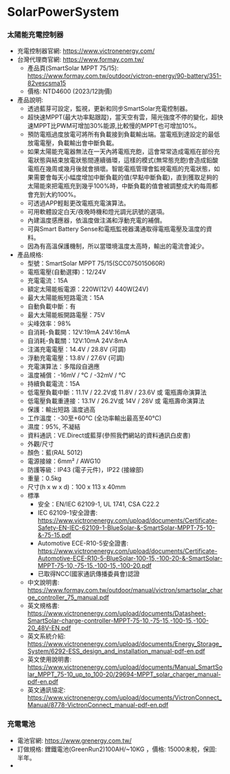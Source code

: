 # SolarPowerSystem

### 太陽能充電控制器
+ 充電控制器官網: https://www.victronenergy.com/
+ 台灣代理商官網: https://www.formay.com.tw/
  + 產品頁(SmartSolar MPPT 75/15): https://www.formay.com.tw/outdoor/victron-energy/90-battery/351-82vescsma15
  + 價格: NTD4600 (2023/12詢價)
+ 產品說明:
  + 透過藍芽可設定，監視，更新和同步SmartSolar充電控制器。
  + 超快速MPPT(最大功率點跟蹤)，當天空有雲，陽光強度不停的變化，超快速MPPT比PWM可增加30%能源,比較慢的MPPT也可增加10%。
  + 預防電瓶過度放電可將所有負載接到負載輸出端。當電瓶到達設定的最低放電電壓，負載輸出會中斷負載。
  + 如果太陽能充電器無法在一天內將電瓶充飽，這會常常造成電瓶在部份充電狀態與結束放電狀態間連續循環，這樣的模式(無常態充飽)會造成鉛酸電瓶在幾周或幾月後就會損壞。智能電瓶管理會監視電瓶的充電狀態，如果需要會每天小幅度增加中斷負載的值(早點中斷負載)，直到獲取足夠的太陽能來把電瓶充到幾乎100%時，中斷負載的值會被調整成大約每周都會充到大約100%。
  + 可透過APP輕鬆更改電瓶充電演算法。
  + 可用軟體設定白天/夜晚時機和燈光調光訊號的選項。
  + 內建溫度感應器，依溫度做注滿和浮動充電的補償。
  + 可與Smart Battery Sense和電瓶監視器溝通取得電瓶電壓及溫度的資料。
  + 因為有高溫保護機制，所以當環境溫度太高時，輸出的電流會減少。
+ 產品規格: 
  + 型號：SmartSolar MPPT 75/15(SCC075015060R)
  + 電瓶電壓(自動選擇)：12/24V
  + 充電電流：15A
  + 額定太陽能板電源：220W(12V) 440W(24V)
  + 最大太陽能板短路電流：15A
  + 自動負載中斷：有
  + 最大太陽能板開路電壓：75V
  + 尖峰效率：98%
  + 自消耗-負載開：12V:19mA 24V:16mA
  + 自消耗-負載關：12V:10mA 24V:8mA
  + 注滿充電電壓：14.4V / 28.8V (可調)
  + 浮動充電電壓：13.8V / 27.6V (可調)
  + 充電演算法：多階段自適應
  + 溫度補償：-16mV / °C / -32mV / °C
  + 持續負載電流：15A
  + 低電壓負載中斷：11.1V / 22.2V或 11.8V / 23.6V 或 電瓶壽命演算法
  + 低電壓負載重連接：13.1V / 26.2V或 14V / 28V 或 電瓶壽命演算法
  + 保護：輸出短路 溫度過高
  + 工作溫度：-30至+60°C (全功率輸出最高至40°C)
  + 濕度：95%, 不凝結
  + 資料通訊：VE.Direct或藍芽(參照我們網站的資料通訊白皮書)
  + 外觀/尺寸
  + 顏色：藍(RAL 5012)
  + 電源接線：6mm² / AWG10
  + 防護等級：IP43 (電子元件)，IP22 (接線部)
  + 重量：0.5kg
  + 尺寸(h x w x d)：100 x 113 x 40mm
  + 標準
    + 安全：EN/IEC 62109-1, UL 1741, CSA C22.2
    + IEC 62109-1安全證書: https://www.victronenergy.com/upload/documents/Certificate-Safety-EN-IEC-62109-1-BlueSolar-&-SmartSolar-MPPT-75-10-&-75-15.pdf
    + Automotive ECE-R10-5安全證書: https://www.victronenergy.com/upload/documents/Certificate-Automotive-ECE-R10-5-BlueSolar-100-15,-100-20-&-SmartSolar-MPPT-75-10,-75-15,-100-15,-100-20.pdf
    + 已取得NCC(國家通訊傳播委員會)認證
  + 中文說明書: https://www.formay.com.tw/outdoor/manual/victron/smartsolar_charge_controller_75_manual.pdf
  + 英文規格書: https://www.victronenergy.com/upload/documents/Datasheet-SmartSolar-charge-controller-MPPT-75-10,-75-15,-100-15,-100-20_48V-EN.pdf
  + 英文系統介紹: https://www.victronenergy.com/upload/documents/Energy_Storage_System/6292-ESS_design_and_installation_manual-pdf-en.pdf
  + 英文使用說明書: https://www.victronenergy.com/upload/documents/Manual_SmartSolar_MPPT_75-10_up_to_100-20/29694-MPPT_solar_charger_manual-pdf-en.pdf
  + 英文通訊協定: https://www.victronenergy.com/upload/documents/VictronConnect_Manual/8778-VictronConnect_manual-pdf-en.pdf


### 充電電池
+ 電池官網: https://www.grenergy.com.tw/
+ 訂做規格: 鋰鐵電池(GreenRun2)100AH/~10KG ，價格: 15000未稅，保固: 半年。
+ 
